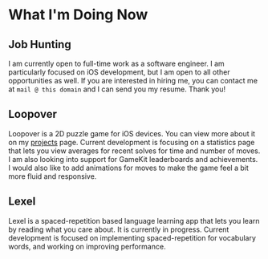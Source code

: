 # What I'm Doing Now

## Job Hunting
I am currently open to full-time work as a software engineer. I am particularly focused on iOS development, but I am open to all other opportunities as well. If you are interested in hiring me, you can contact me at `mail @ this domain` and I can send you my resume. Thank you!

## Loopover
Loopover is a 2D puzzle game for iOS devices. You can view more about it on my [projects](/projects) page. Current development is focusing on a statistics page that lets you view averages for recent solves for time and number of moves. I am also looking into support for GameKit leaderboards and achievements. I would also like to add animations for moves to make the game feel a bit more fluid and responsive.

## Lexel
Lexel is a spaced-repetition based language learning app that lets you learn by reading what you care about. It is currently in progress. Current development is focused on implementing spaced-repetition for vocabulary words, and working on improving performance.

<!-- ## OpenGL Game Engine
I've been working with OpenGL and GLFW to create some sort of game in a custom game engine. I don't really have a concrete idea of what I want to build yet. Right now I have it integrated with Dear ImGui for UI and Box2D for physics. You can look at the repository for it [here](https://github.com/typicel/opengl-game) -->
